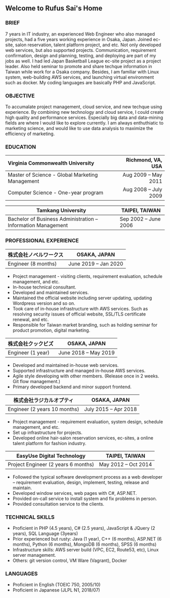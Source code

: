 ## Welcome to Rufus Sai's Home

### BRIEF

7 years in IT industry, an experienced Web Engineer who also managed projects, had a five years working experience in Osaka, Japan. Joined ec-site, salon reservation, talent platform project, and etc. Not only developed web services, but also supported projects. Communication, requirement confirmation, design and planning, testing, and deploying are part of my jobs as well. I had led Japan Basketball League ec-site project as a project leader. Also held seminar to promote and share techque information in Taiwan while work for a Osaka company.
Besides, I am familiar with Linux system, web-building AWS services, and launching virtual environment such as docker. My coding languages are basically PHP and JavaScript.

### OBJECTIVE

To accumalate project management, cloud service, and new techque using experience. By combining new technology and cloud service, I could create high quality and performance services. Especially big data and data-mining fields are where I would like to explore currently. I am always enthuthiatic to marketing science, and would like to use data analysis to maximize the efficiency of marketing.

### EDUCATION

| Virginia Commonwealth University|Richmond, VA, USA|
| :---           |          ---: |
| Master of Science - Global Marketing Management | Aug 2009 – May 2011 |
| Computer Science - One-year program | Aug 2008 – July 2009 |

 Tamkang University|TAIPEI, TAIWAN 
------------------|---------------------
 Bachelor of Business Administration –Information Management|Sep 2002 – June 2006 

### PROFESSIONAL EXPERIENCE

株式会社ノベルワークス|OSAKA, JAPAN 
------------------|---------------------
 Engineer (8 months)|June 2019 – Jan 2020 
 
- Project management - visiting clients, requirement evaluation, schedule management, and etc.
- In-house technical consultant.
- Developed and maintained services.
- Maintained the official website including server updating, updating Wordpress version and so on.
- Took care of in-house infrastructure with AWS services. Such as resolving security issues of official website, SSL/TLS certificate renewal, and etc.
- Responsible for Taiwan market branding, such as holding seminar for product promotion, digital marketing.

 株式会社クックビズ |         OSAKA, JAPAN 
--------------------|---------------------
 Engineer (1 year)  | June 2018 – May 2019

- Developed and maintained in-house web services.
- Supported infrastructure and managed in-house AWS services.
- Agile style developing with other members. (Release once in 2 weeks. Git flow management.)
- Primary developed backend and minor support frontend.

 株式会社ラジカルオプティ     |         OSAKA, JAPAN 
------------------------------|---------------------
 Engineer (2 years 10 months) | July 2015 – Apr 2018
 
- Project management - requirement evaluation, system design, schedule management, and etc.
- Set up infrastructure for projects.
- Developed online hair-salon reservation services, ec-sites, a online talent platform for fashion industry.

 EasyUse Digital Technology          |      TAIPEI, TAIWAN 
-------------------------------------|--------------------
 Project Engineer (2 years 6 months) | May 2012 – Oct 2014
 
- Followed the typical software development process as a web developer – requirement evaluation, design, implement, testing, release and maintain.
- Developed window services, web pages with C#, ASP.NET.
- Provided on-call service to install system and fix problems in person.
- Provided consultation service to the clients.

### TECHNICAL SKILLS
- Proficient in PHP (4.5 years), C# (2.5 years), JavaScript & JQuery (2 years), SQL Language (3years)
- Prior experienced but rusty: Java (1 year), C++ (6 months), ASP.NET (6 months), Python (6 months), MongoDB (6 months), SPSS (6 months)
- Infrastructure skills: AWS server build (VPC, EC2, Route53, etc), Linux server management.
- Others: git version control, VM Ware (Vagrant), Docker

### LANGUAGES
- Proficient in English (TOEIC 750, 2005/10)
- Proficient in Japanese (JLPL N1, 2018/07)
